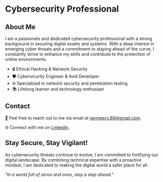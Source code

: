 # Cybersecurity Professional

## About Me

I am a passionate and dedicated cybersecurity professional with a strong background in securing digital assets and systems. With a deep interest in emerging cyber threats and a commitment to staying ahead of the curve, I constantly strive to enhance my skills and contribute to the protection of online environments.

- 🔒 Ethical Hacking & Network Security
- 🛡️ Cybersrcurity Engineer & Avid Developer
- 🌐 Specialized in network security and penetration testing
- 📚 Lifelong learner and technology enthusiast


## Contact

📧 Feel free to reach out to me via email at vermeerx.86@gmail.com.

🌐 Connect with me on [LinkedIn](https://www.linkedin.com/in/shubham-kolaskar/).

## Stay Secure, Stay Vigilant!

As cybersecurity threats continue to evolve, I am committed to fortifying our digital landscape. By combining technical expertise with a proactive mindset, I am dedicated to making the digital world a safer place for all.

_"In a world full of zeros and ones, stay a step ahead."_
